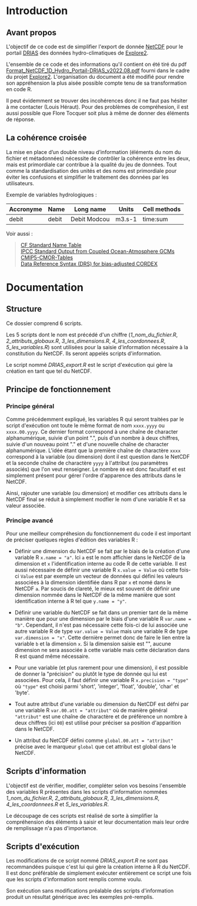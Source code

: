 # Introduction
## Avant propos
L'objectif de ce code est de simplifier l'export de donnée [NetCDF](https://fr.wikipedia.org/wiki/NetCDF) pour le portail [DRIAS](http://www.drias-climat.fr/accompagnement/sections/311) des données hydro-climatiques de [Explore2](https://professionnels.ofb.fr/fr/node/1244). 

L'ensemble de ce code et des informations qu'il contient on été tiré du pdf [Format_NetCDF_1D_Hydro_Portail-DRIAS_v2022.08.pdf](https://github.com/super-lou/Ex2D_toolbox/blob/main/resources/Format_NetCDF_1D_Hydro_Portail-DRIAS_v2022.08.pdf) fourni dans le cadre du projet [Explore2](https://professionnels.ofb.fr/fr/node/1244). L'organisation du document a été modifié pour rendre son appréhension la plus aisée possible compte tenu de sa transformation en code R.

Il peut évidemment se trouver des incohérences donc il ne faut pas hésiter à me contacter (Louis Héraut). Pour des problèmes de compréhesion, il est aussi possible que Flore Tocquer soit plus à même de donner des éléments de réponse.


## La cohérence croisée
La mise en place d’un double niveau d’information (éléments du nom
du fichier et métadonnées) nécessite de contrôler la cohérence entre
les deux, mais est primordiale car contribue à la qualité du jeu de
données. Tout comme la standardisation des unités et des noms est
primordiale pour éviter les confusions et simplifier le traitement
des données par les utilisateurs.

Exemple de variables hydrologiques :

| Accronyme | Name   | Long name    | Units  | Cell methods |
| --------- | ------ | -------------| ------ | ------------ |
| debit     | debit  | Debit Modcou | m3.s-1 | time:sum     |

Voir aussi :
> [CF Standard Name Table](http://cfconventions.org/Data/cf-standard-names/current/build/cf-standard-name-table.html)</br>
> [IPCC Standard Output from Coupled Ocean-Atmosphere GCMs]( https://pcmdi.llnl.gov/mips/cmip3/variableList.html)</br>
> [CMIP5-CMOR-Tables]( https://wcrp-cmip.github.io/WGCM_Infrastructure_Panel//cmor_and_mip_tables.html)</br>
> [Data Reference Syntax (DRS) for bias-adjusted CORDEX](http://is-enes-data.github.io/CORDEX_adjust_drs.pdf)</br>


# Documentation
## Structure
Ce dossier comprend 6 scripts.

Les 5 scripts dont le nom est précédé d'un chiffre (*1_nom_du_fichier.R*, *2_attributs_globaux.R*, *3_les_dimensions.R*, *4_les_coordonnees.R*, *5_les_variables.R*) sont utilisées pour la saisie d'information nécessaire à la constitution du NetCDF. Ils seront appelés scripts d'information.

Le script nommé *DRIAS_export.R* est le script d'exécution qui gère la création en tant que tel du NetCDF.


## Principe de fonctionnement
### Principe général
Comme précédemment expliqué, les variables R qui seront traitées par le script d'exécution ont toute le même format de nom `xxxx.yyyy` ou `xxxx.00.yyyy`. Ce dernier format correspond à une chaîne de character alphanumérique, suivie d'un point ".", puis d'un nombre à deux chiffres, suivie d'un nouveau point "." et d'une nouvelle chaîne de character alphanumérique. L'idée étant que la première chaîne de charactère `xxxx` correspond à la variable (ou dimension) dont il est question dans le NetCDF et la seconde chaîne de charactère `yyyy` à l'attribut (ou paramètres associés) que l'on veut renseigner. Le nombre `00` est donc facultatif et est simplement présent pour gérer l'ordre d'apparence des attributs dans le NetCDF.

Ainsi, rajouter une variable (ou dimension) et modifier ces attributs dans le NetCDF final se réduit à simplement modfier le nom d'une variable R et sa valeur associée.

### Principe avancé
Pour une meilleur compréhesion du fonctionnement du code il est important de préciser quelques règles d'édition des variables R :

* Définir une dimension du NetCDF se fait par le biais de la création d'une variable R `x.name = "a"`. Ici `a` est le nom affichier dans le NetCDF de la dimension et `x` l'identification interne au code R de cette variable. Il est aussi nécessaire de définir une variable R `x.value = Value` où cette fois-ci `Value` est par exemple un vecteur de données qui défini les valeurs associées à la dimension identifiée dans R par `x` et nomé dans le NetCDF `a`. Par soucis de clareté, le mieux est souvent de définir une dimension nommée dans le NetCDF de la même manière que sont identification interne à R tel que `y.name = "y"`.

* Définir une variable du NetCDF se fait dans un premier tant de la même manière que pour une dimension par le biais d'une variable R `var.name = "b"`. Cependant, il n'est pas nécessaire cette fois-ci de lui associée une autre variable R de type `var.value = Value` mais une variable R de type `var.dimension = "x"`. Cette dernière permet donc de faire le lien entre la variable `b` et la dimension `x`. Si la dimension saisie est "", aucune dimension ne sera associée à cette variable mais cette déclaration dans R est quand même nécessaire.

* Pour une variable (et plus rarement pour une dimension), il est possible de donner la "précision" ou plutôt le type de donnée qui lui est associées. Pour cela, il faut définir une variable R `x.precision = "type"` où `"type"` est choisi parmi 'short', 'integer', 'float', 'double', 'char' et 'byte'.

* Tout autre attribut d'une variable ou dimension du NetCDF est défni par une variable R `var.00.att = "attribut"` où de manière général `"attribut"` est une chaîne de charactère et de préférence un nombre à deux chiffres (ici `00`) est utilisé pour préciser sa position d'apparition dans le NetCDF.

* Un attribut du NetCDF défini comme `global.00.att = "attribut"` précise avec le marqueur `global` que cet attribut est global dans le NetCDF.


## Scripts d'information
L'objectif est de vérifier, modifier, compléter selon vos besoins l'ensemble des variables R présentes dans les scripts d'information nommées *1_nom_du_fichier.R*, *2_attributs_globaux.R*, *3_les_dimensions.R*, *4_les_coordonnees.R* et *5_les_variables.R*.

Le découpage de ces scripts est réalisé de sorte à simplifier la compréhension des éléments à saisir et leur documentation mais leur ordre de remplissage n'a pas d'importance. 


## Scripts d'exécution
Les modifications de ce script nommé *DRIAS_export.R* ne sont pas recommandées puisque c'est lui qui gère la création interne à R du NetCDF. Il est donc préférable de simplement exécuter entièrement ce script une fois que les scripts d'information sont remplis comme voulu.

Son exécution sans modifications préalable des scripts d'information produit un résultat générique avec les exemples pré-remplis.
